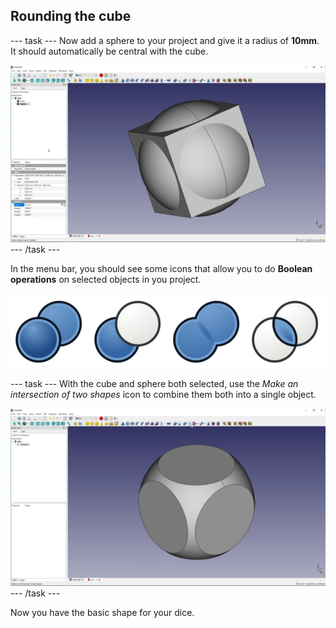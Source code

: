 ## Rounding the cube

--- task ---
Now add a sphere to your project and give it a radius of **10mm**. It should automatically be central with the cube.

![cube-and-sphere](images/cube-and-sphere.png)
--- /task ---

In the menu bar, you should see some icons that allow you to do **Boolean operations** on selected objects in you project.

![Booleans](images/booleans.png)

--- task ---
With the cube and sphere both selected, use the *Make an intersection of two shapes* icon to combine them both into a single object.

![cube-intersect-sphere](images/cube-intersect-sphere.png)
--- /task ---

Now you have the basic shape for your dice.
